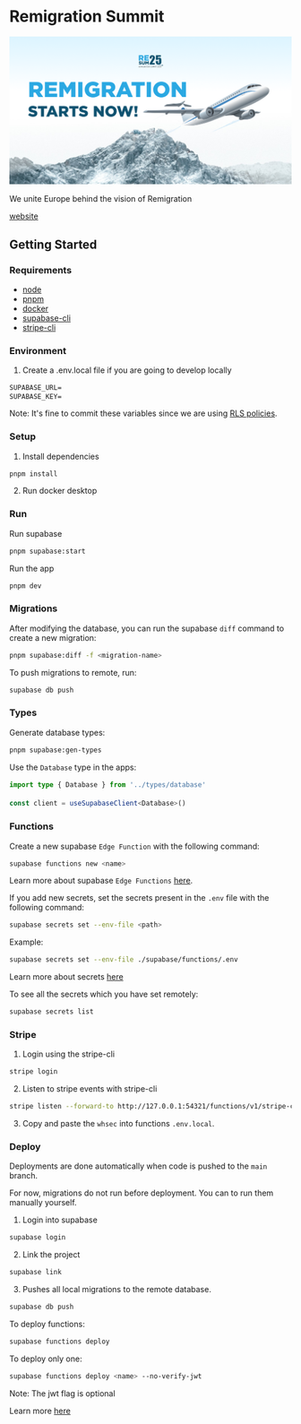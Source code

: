 # Remigration Summit

![here](public/og.png)

We unite Europe behind the vision of Remigration

[website](https://remigrationsummit.com)

## Getting Started

### Requirements

- [node](https://nodejs.org/en)
- [pnpm](https://pnpm.io/)
- [docker](https://www.docker.com/products/docker-desktop/)
- [supabase-cli](https://supabase.com/docs/guides/local-development/cli/getting-started)
- [stripe-cli](https://docs.stripe.com/stripe-cli)

### Environment

1. Create a .env.local file if you are going to develop locally

```
SUPABASE_URL=
SUPABASE_KEY=
```

Note: It's fine to commit these variables since we are using [RLS policies](https://supabase.com/docs/guides/database/postgres/row-level-security).

### Setup

1. Install dependencies

```bash
pnpm install
```

2. Run docker desktop

### Run

Run supabase

```bash
pnpm supabase:start
```

Run the app

```bash
pnpm dev
```

### Migrations

After modifying the database, you can run the supabase `diff` command to create a new migration:

```bash
pnpm supabase:diff -f <migration-name>
```

To push migrations to remote, run:

```bash
supabase db push
```

### Types

Generate database types:

```bash
pnpm supabase:gen-types
```

Use the `Database` type in the apps:

```ts
import type { Database } from '../types/database'

const client = useSupabaseClient<Database>()
```

### Functions

Create a new supabase `Edge Function` with the following command:

```bash
supabase functions new <name>
```

Learn more about supabase `Edge Functions` [here](https://supabase.com/docs/guides/functions/quickstart).

If you add new secrets, set the secrets present in the `.env` file with the following command:

```bash
supabase secrets set --env-file <path>
```

Example:

```bash
supabase secrets set --env-file ./supabase/functions/.env
```

Learn more about secrets [here](https://supabase.com/docs/guides/functions/secrets)

To see all the secrets which you have set remotely:

```bash
supabase secrets list
```

### Stripe

1. Login using the stripe-cli

```bash
stripe login
```

2. Listen to stripe events with stripe-cli

```bash
stripe listen --forward-to http://127.0.0.1:54321/functions/v1/stripe-checkout-session-completed-webhook --events=checkout.session.completed
```

3. Copy and paste the `whsec` into functions `.env.local`.

### Deploy

Deployments are done automatically when code is pushed to the `main` branch.

For now, migrations do not run before deployment. You can to run them manually yourself.

1. Login into supabase

```bash
supabase login
```

2. Link the project

```bash
supabase link
```

3. Pushes all local migrations to the remote database.

```bash
supabase db push
```

To deploy functions:

```bash
supabase functions deploy
```

To deploy only one:

```bash
supabase functions deploy <name> --no-verify-jwt
```

Note: The jwt flag is optional

Learn more [here](https://supabase.com/docs/guides/functions/deploy)
